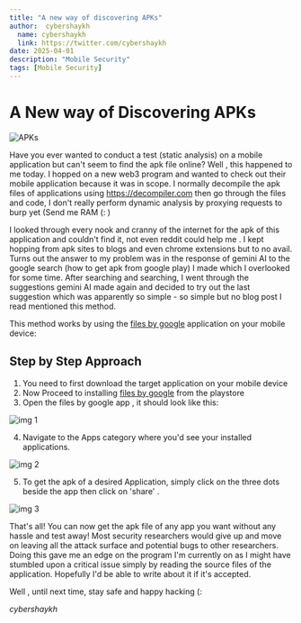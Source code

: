 ```yaml
---
title: "A new way of discovering APKs"
author:  cybershaykh
  name: cybershaykh
  link: https://twitter.com/cybershaykh
date: 2025-04-01
description: "Mobile Security"
tags: [Mobile Security] 
---
```



# A New way of Discovering APKs

![APKs](assets/img/apk.jpg)

Have you ever wanted to conduct a test (static analysis) on a mobile application but can't seem to find the apk file online? Well , this happened to me today. I hopped on a new web3 program and wanted to check out their mobile application because it was in scope. I normally decompile the apk files of applications using https://decompiler.com then go through the files and code, I don't really perform dynamic analysis by proxying requests to burp yet  (Send me RAM (: )

I looked through every nook and cranny of the internet for the apk of this application and  couldn't find it, not even reddit could help me . I kept hopping from apk sites to blogs and even chrome extensions but to no avail. Turns out the answer to my problem was in the response of gemini AI to the google search (how to get apk from google play) I made which I overlooked for some time. After searching and searching, I went through the suggestions gemini AI made again and decided to try out the last suggestion which was apparently so simple - so simple but no blog post I read mentioned this method. 

This method works by using the [files by google](https://play.google.com/store/search?q=files%20by%20google&c=apps) application on your mobile device:

## Step by Step Approach

1. You need to first download the target application on your mobile device
2. Now Proceed to installing [files by google](https://play.google.com/store/search?q=files%20by%20google&c=apps) from the playstore
3. Open the files by google app , it should look like this:

![img 1](assets/img/img1.jpg)

4. Navigate to the Apps category where you'd see your installed applications. 

![img 2](assets/img/img2.jpg)

5. To get the apk of a desired Application, simply click on the three dots beside the app then click on 'share' .

![img 3](assets/img/img3.jpg)

That's all! You can now get the apk file of any app you want without any hassle and test away!
Most security researchers would give up and move on leaving all the attack surface and potential bugs to other researchers. Doing this gave me an edge on the program I'm currently on as I might have stumbled upon a critical issue simply by reading the source files of the application. Hopefully I'd be able to write about it if it's accepted. 

Well , until next time, stay safe and happy hacking (:

_cybershaykh_
